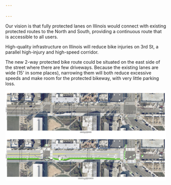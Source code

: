 ```yaml
---

---
```


Our vision is that fully protected lanes on Illinois would connect with existing protected routes to the North and South, providing a continuous route that is accessible to all users.

High-quality infrastructure on Illinois will reduce bike injuries on 3rd St, a parallel high-injury and high-speed corridor.

The new 2-way protected bike route could be situated on the east side of the street where there are few driveways. Because the existing lanes are wide (15' in some places), narrowing them will both reduce excessive speeds and make room for the protected bikeway, with very little parking loss.

![Current state with one unprotected lane per side compared to protected, seperated two-way cycle lane.](images/actual-vs-conceptual.jpeg)

